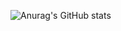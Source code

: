 ![Anurag's GitHub stats](https://github-readme-stats.vercel.app/api?username=Blake-Werlinger&show_icons=true&theme=radical)
